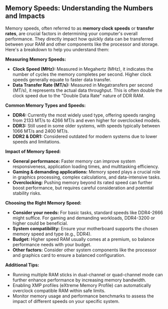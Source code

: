 ## Memory Speeds: Understanding the Numbers and Impacts

Memory speeds, often referred to as **memory clock speeds** or **transfer rates**, are crucial factors in determining your computer's overall performance. They directly impact how quickly data can be transferred between your RAM and other components like the processor and storage. Here's a breakdown to help you understand them:

**Measuring Memory Speeds:**

- **Clock Speed (MHz):** Measured in Megahertz (MHz), it indicates the number of cycles the memory completes per second. Higher clock speeds generally equate to faster data transfer.
- **Data Transfer Rate (MT/s):** Measured in Megatransfers per second (MT/s), it represents the actual data throughput. This is often double the clock speed due to the "Double Data Rate" nature of DDR RAM.

**Common Memory Types and Speeds:**

- **DDR4:** Currently the most widely used type, offering speeds ranging from 2133 MT/s to 4266 MT/s and even higher for overclocked models.
- **DDR3:** Still used in some older systems, with speeds typically between 1066 MT/s and 2400 MT/s.
- **DDR2 & DDR1:** Considered outdated for modern systems due to lower speeds and limitations.

**Impact of Memory Speed:**

- **General performance:** Faster memory can improve system responsiveness, application loading times, and multitasking efficiency.
- **Gaming & demanding applications:** Memory speed plays a crucial role in graphics processing, complex calculations, and data-intensive tasks.
- **Overclocking:** Pushing memory beyond its rated speed can further boost performance, but requires careful consideration and potential stability risks.

**Choosing the Right Memory Speed:**

- **Consider your needs:** For basic tasks, standard speeds like DDR4-2666 might suffice. For gaming and demanding workloads, DDR4-3200 or higher could be beneficial.
- **System compatibility:** Ensure your motherboard supports the chosen memory speed and type (e.g., DDR4).
- **Budget:** Higher speed RAM usually comes at a premium, so balance performance needs with your budget.
- **Other factors:** Consider other system components like the processor and graphics card to ensure a balanced configuration.

**Additional Tips:**

- Running multiple RAM sticks in dual-channel or quad-channel mode can further enhance performance by increasing memory bandwidth.
- Enabling XMP profiles (eXtreme Memory Profile) can automatically overclock compatible RAM within safe limits.
- Monitor memory usage and performance benchmarks to assess the impact of different speeds on your specific system.
